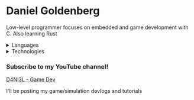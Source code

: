 # Daniel Goldenberg

Low-level programmer focuses on embedded and game development with C. Also learning Rust

<details>
<summary>Languages</summary>

- C/C++ (Primary language)
- Rust
- Go
- Python
- JavaScript
- Java
- C#

<br>

- English
- Russian
- Ukrainian (Partially)
- Spanish (Partially)
</details>

<details>
<summary>Technologies</summary>

- Raylib
- SFML
- Flask
- Unity
- Godot
- React.js/Next.js
</details>

### Subscribe to my YouTube channel!
[D4NI3L - Game Dev](https://www.youtube.com/channel/UCah4qBil59HnU_k6YiTAAjA?sub_confirmation=1)

I'll be posting my game/simulation devlogs and tutorials
